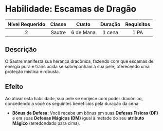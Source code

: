# Habilidade: Escamas de Dragão

| Nível Requerido | Classe | Custo | Duração | Requisitos |
| :---: | :---: | :---: | :---: | :---: |
| 2 | Sautre | 6 de Mana | 1 cena | 1 PA |

## Descrição
O Sautre manifesta sua herança dracônica, fazendo com que escamas de energia pura e translúcida se sobreponham à sua pele, oferecendo uma proteção mística e robusta.

## Efeito
Ao ativar esta habilidade, sua pele se enrijece com poder dracônico, concedendo a você os seguintes benefícios pela duração da cena:

* **Bônus de Defesa:** Você recebe um bônus em suas **Defesas Físicas (DF)** e em suas **Defesas Mágicas (DM)** igual à metade do seu **atributo Mágico** (arredondado para cima).